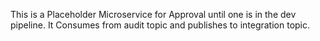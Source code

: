 This is a Placeholder Microservice for Approval until one is in the dev pipeline. It Consumes from audit topic and publishes to integration topic.